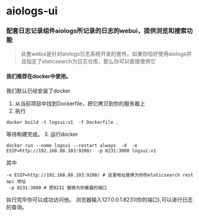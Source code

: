 # aiologs-ui
### 配套日志记录组件aiologs所记录的日志的webui，提供浏览和搜索功能
> 此套webui是针对aiologs日志系统开发的套件。如果你恰好使用aiologs并且指定了elaticsearch为日志仓库，那么你可以直接使用它
#### 我们推荐在docker中使用。
我们默认已经安装了docker
1. 从当前项目中找到Dockerfile，把它拷贝到你的服务器上
2. 执行
```
docker build -t logsui:v1  -f Dockerfile .
```
等待构建完成。
3. 运行docker
```
docker run --name logsui --restart always  -d  -e ESIP=http://192.168.88.103:9200/  -p 8231:3000 logsui:v1
```
其中
```
-e ESIP=http://192.168.88.103:9200/ # 这里地址替换为你的elaticsearch rest api 地址
 -p 8231:3000 # 把8231 替换为你暴露的端口
```
执行完毕你可以成功访问他。
浏览器输入127.0.0.1:8231(你的端口),可以进行日志的查询。
